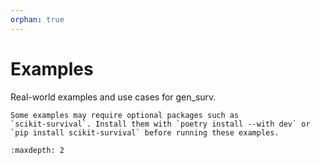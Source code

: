 ```yaml
---
orphan: true
---
```


# Examples

Real-world examples and use cases for gen_surv.

```{note}
Some examples may require optional packages such as
`scikit-survival`. Install them with `poetry install --with dev` or
`pip install scikit-survival` before running these examples.
```

```{toctree}
:maxdepth: 2

```
